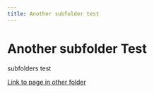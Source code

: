 ```yaml
---
title: Another subfolder test
---
```


# Another subfolder Test

subfolders test

[Link to page in other folder](../page.html)
